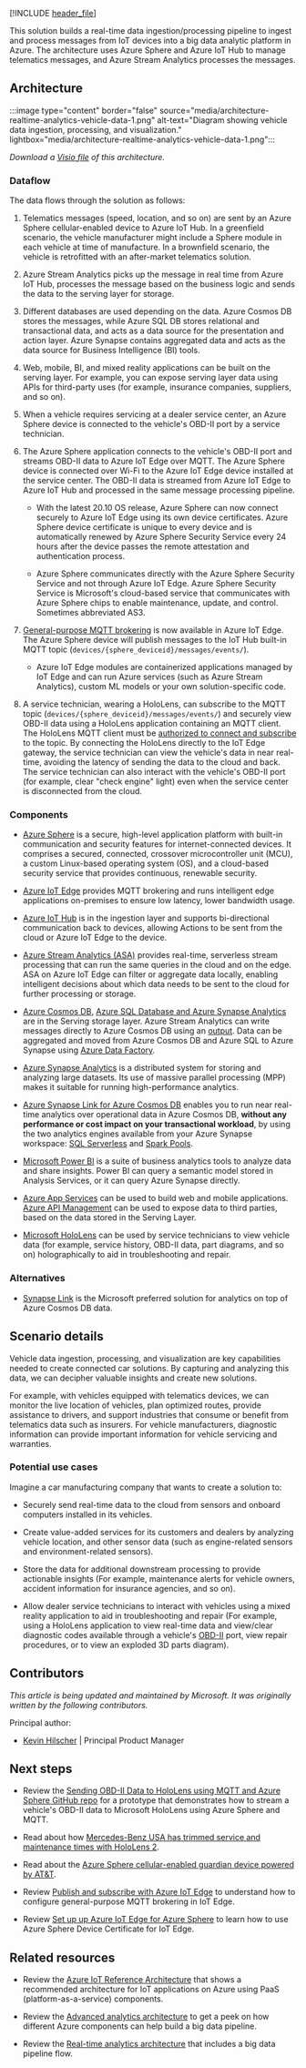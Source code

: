 [!INCLUDE [header_file](../../../includes/sol-idea-header.md)]

This solution builds a real-time data ingestion/processing pipeline to ingest and process messages from IoT devices into a big data analytic platform in Azure. The architecture uses Azure Sphere and Azure IoT Hub to manage telematics messages, and Azure Stream Analytics processes the messages.

## Architecture

:::image type="content" border="false" source="media/architecture-realtime-analytics-vehicle-data-1.png" alt-text="Diagram showing vehicle data ingestion, processing, and visualization." lightbox="media/architecture-realtime-analytics-vehicle-data-1.png":::

*Download a [Visio file](https://arch-center.azureedge.net/architecture-realtime-analytics-vehicle-data.vsdx) of this architecture.*

### Dataflow

The data flows through the solution as follows:

1.  Telematics messages (speed, location, and so on) are sent by an Azure Sphere cellular-enabled device to Azure IoT Hub. In a greenfield scenario, the vehicle manufacturer might include a Sphere module in each vehicle at time of manufacture. In a brownfield scenario, the vehicle is retrofitted with an after-market telematics solution.

1. Azure Stream Analytics picks up the message in real time from Azure IoT Hub, processes the message based on the business logic and sends the data to the serving layer for storage.

1. Different databases are used depending on the data. Azure Cosmos DB stores the messages, while Azure SQL DB stores relational and transactional data, and acts as a data source for the presentation and action layer. Azure Synapse contains aggregated data and acts as the data source for Business Intelligence (BI) tools.

1. Web, mobile, BI, and mixed reality applications can be built on the serving layer. For example, you can expose serving layer data using APIs for third-party uses (for example, insurance companies, suppliers, and so on).

1. When a vehicle requires servicing at a dealer service center, an Azure Sphere device is connected to the vehicle's OBD-II port by a service technician.

1. The Azure Sphere application connects to the vehicle's OBD-II port and streams OBD-II data to Azure IoT Edge over MQTT. The Azure Sphere device is connected over Wi-Fi to the Azure IoT Edge device installed at the service center. The OBD-II data is streamed from Azure IoT Edge to Azure IoT Hub and processed in the same message processing pipeline.

    - With the latest 20.10 OS release, Azure Sphere can now connect securely to Azure IoT Edge using its own device certificates. Azure Sphere device certificate is unique to every device and is automatically renewed by Azure Sphere Security Service every 24 hours after the device passes the remote attestation and authentication process.

    - Azure Sphere communicates directly with the Azure Sphere Security Service and not through Azure IoT Edge. Azure Sphere Security Service is Microsoft's cloud-based service that communicates with Azure Sphere chips to enable maintenance, update, and control. Sometimes abbreviated AS3.

1. [General-purpose MQTT brokering](/azure/iot-edge/iot-edge-runtime?view=iotedge-2020-11#using-the-mqtt-broker) is now available in Azure IoT Edge. The Azure Sphere device will publish messages to the IoT Hub built-in MQTT topic (`devices/{sphere_deviceid}/messages/events/`).

    - Azure IoT Edge modules are containerized applications managed by IoT Edge and can run Azure services (such as Azure Stream Analytics), custom ML models or your own solution-specific code.

1. A service technician, wearing a HoloLens, can subscribe to the MQTT topic (`devices/{sphere_deviceid}/messages/events/`) and securely view OBD-II data using a HoloLens application containing an MQTT client. The HoloLens MQTT client must be [authorized to connect and subscribe](/azure/iot-edge/how-to-publish-subscribe?view=iotedge-2020-11#authorization) to the topic. By connecting the HoloLens directly to the IoT Edge gateway, the service technician can view the vehicle's data in near real-time, avoiding the latency of sending the data to the cloud and back. The service technician can also interact with the vehicle's OBD-II port (for example, clear "check engine"
    light) even when the service center is disconnected from the cloud.

### Components

- [Azure Sphere](https://azure.microsoft.com/services/azure-sphere) is a secure, high-level application platform with built-in communication and security features for internet-connected devices. It comprises a secured, connected, crossover microcontroller unit (MCU), a custom Linux-based operating system (OS), and a cloud-based security service that provides continuous, renewable security.

- [Azure IoT Edge](https://azure.microsoft.com/services/iot-edge) provides MQTT brokering and runs intelligent edge applications on-premises to ensure low latency, lower bandwidth usage.

- [Azure IoT Hub](https://azure.microsoft.com/services/iot-hub) is in the ingestion layer and supports bi-directional communication back to devices, allowing Actions to be sent from the cloud or Azure IoT Edge to the device.

- [Azure Stream Analytics (ASA)](https://azure.microsoft.com/services/stream-analytics) provides real-time, serverless stream processing that can run the same queries in the cloud and on the edge. ASA on Azure IoT Edge can filter or aggregate data locally, enabling intelligent decisions about which data needs to be sent to the cloud for further processing or storage.

- [Azure Cosmos DB](https://azure.microsoft.com/services/cosmos-db), [Azure SQL Database and Azure Synapse Analytics](https://azure.microsoft.com/services/azure-sql/) are in the Serving storage layer. Azure Stream Analytics can write messages directly to Azure Cosmos DB using an
    [output](/azure/stream-analytics/stream-analytics-define-outputs). Data can be aggregated and moved from Azure Cosmos DB and Azure SQL to Azure Synapse using [Azure Data Factory](/azure/data-factory/).

- [Azure Synapse Analytics](https://azure.microsoft.com/services/synapse-analytics/) is a distributed system for storing and analyzing large datasets. Its use of massive parallel processing (MPP) makes it suitable for running high-performance analytics.

- [Azure Synapse Link for Azure Cosmos DB](/azure/cosmos-db/synapse-link) enables you to run near real-time analytics over operational data in Azure Cosmos DB, **without any performance or cost impact on your transactional workload**, by using the two analytics engines available from your Azure Synapse workspace: [SQL Serverless](/azure/synapse-analytics/sql/on-demand-workspace-overview) and [Spark Pools](/azure/synapse-analytics/spark/apache-spark-overview).

- [Microsoft Power BI](https://powerbi.microsoft.com/) is a suite of business analytics tools to analyze data and share insights. Power BI can query a semantic model stored in Analysis Services, or it can query Azure Synapse directly.

- [Azure App Services](/azure/well-architected/service-guides/app-service-web-apps) can be used to build web and mobile applications. [Azure API Management](https://azure.microsoft.com/services/api-management) can be used to expose data to third parties, based on the data stored in the Serving Layer.

- [Microsoft HoloLens](https://www.microsoft.com/hololens) can be used by service technicians to view vehicle data (for example, service history, OBD-II data, part diagrams, and so on) holographically to aid in troubleshooting and repair.

### Alternatives

- [Synapse Link](/azure/cosmos-db/synapse-link) is the Microsoft preferred solution for analytics on top of Azure Cosmos DB data.

## Scenario details

Vehicle data ingestion, processing, and visualization are key capabilities needed to create connected car solutions. By capturing and analyzing this data, we can decipher valuable insights and create new solutions.

For example, with vehicles equipped with telematics devices, we can monitor the live location of vehicles, plan optimized routes, provide assistance to drivers, and support industries that consume or benefit from telematics data such as insurers. For vehicle manufacturers, diagnostic information can provide important information for vehicle servicing and warranties.

### Potential use cases

Imagine a car manufacturing company that wants to create a solution to:

- Securely send real-time data to the cloud from sensors and onboard computers installed in its vehicles.

- Create value-added services for its customers and dealers by analyzing vehicle location, and other sensor data (such as engine-related sensors and environment-related sensors).

- Store the data for additional downstream processing to provide actionable insights (For example, maintenance alerts for vehicle owners, accident information for insurance agencies, and so on).

- Allow dealer service technicians to interact with vehicles using a mixed reality application to aid in troubleshooting and repair (For example, using a HoloLens application to view real-time data and view/clear diagnostic codes available through a vehicle's
    [OBD-II](https://wikipedia.org/wiki/On-board_diagnostics) port, view repair procedures, or to view an exploded 3D parts diagram).

## Contributors

*This article is being updated and maintained by Microsoft. It was originally written by the following contributors.*

Principal author:

* [Kevin Hilscher](https://ca.linkedin.com/in/kevinhilscher) | Principal Product Manager

## Next steps

- Review the [Sending OBD-II Data to HoloLens using MQTT and Azure Sphere GitHub repo](https://github.com/mixedrealityiot/OBD-II_MQTT_HoloLens/blob/master/README.md) for a prototype that demonstrates how to stream a vehicle's OBD-II data to Microsoft HoloLens using Azure Sphere and MQTT.

- Read about how [Mercedes-Benz USA has trimmed service and maintenance times with HoloLens 2](https://news.microsoft.com/transform/vroom-with-a-view-hololens-2-powers-faster-fixes-mercedes-benz-usa).

- Read about the [Azure Sphere cellular-enabled guardian device powered by AT&T](https://azure.microsoft.com/blog/attpowered-guardian-device-with-azure-sphere-enables-highly-secured-simple-and-scalable-connectivity-from-anywhere).

- Review [Publish and subscribe with Azure IoT Edge](/azure/iot-edge/how-to-publish-subscribe?view=iotedge-2020-11) to understand how to configure general-purpose MQTT brokering in IoT Edge.

- Review [Set up up Azure IoT Edge for Azure Sphere](/azure-sphere/app-development/setup-iot-edge) to learn how to use Azure Sphere Device Certificate for IoT Edge.

## Related resources

- Review the [Azure IoT Reference Architecture](../../reference-architectures/iot.yml) that shows a recommended architecture for IoT applications on Azure using PaaS (platform-as-a-service) components.

- Review the [Advanced analytics architecture](/azure/architecture/solution-ideas/articles/advanced-analytics-on-big-data) to get a peek on how different Azure components can help build a big data pipeline.

- Review the [Real-time analytics architecture](/azure/architecture/solution-ideas/articles/real-time-analytics) that includes a big data pipeline flow.
